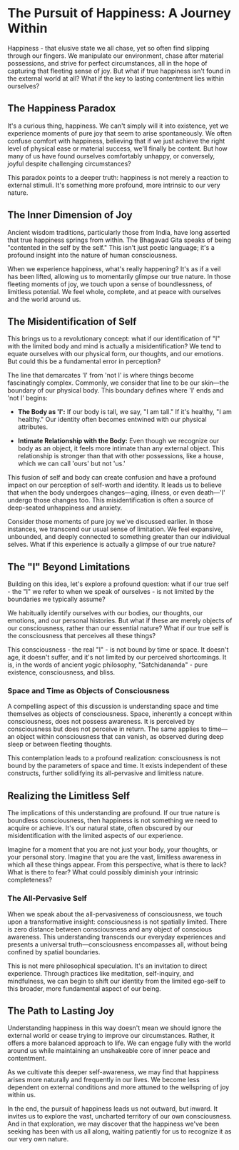 # The Pursuit of Happiness: A Journey Within

Happiness - that elusive state we all chase, yet so often find slipping through our fingers. We manipulate our environment, chase after material possessions, and strive for perfect circumstances, all in the hope of capturing that fleeting sense of joy. But what if true happiness isn't found in the external world at all? What if the key to lasting contentment lies within ourselves?

## The Happiness Paradox

It's a curious thing, happiness. We can't simply will it into existence, yet we experience moments of pure joy that seem to arise spontaneously. We often confuse comfort with happiness, believing that if we just achieve the right level of physical ease or material success, we'll finally be content. But how many of us have found ourselves comfortably unhappy, or conversely, joyful despite challenging circumstances?

This paradox points to a deeper truth: happiness is not merely a reaction to external stimuli. It's something more profound, more intrinsic to our very nature.

## The Inner Dimension of Joy

Ancient wisdom traditions, particularly those from India, have long asserted that true happiness springs from within. The Bhagavad Gita speaks of being "contented in the self by the self." This isn't just poetic language; it's a profound insight into the nature of human consciousness.

When we experience happiness, what's really happening? It's as if a veil has been lifted, allowing us to momentarily glimpse our true nature. In those fleeting moments of joy, we touch upon a sense of boundlessness, of limitless potential. We feel whole, complete, and at peace with ourselves and the world around us.

## The Misidentification of Self

This brings us to a revolutionary concept: what if our identification of "I" with the limited body and mind is actually a misidentification? We tend to equate ourselves with our physical form, our thoughts, and our emotions. But could this be a fundamental error in perception?

The line that demarcates 'I' from 'not I' is where things become fascinatingly complex. Commonly, we consider that line to be our skin—the boundary of our physical body. This boundary defines where 'I' ends and 'not I' begins:

- **The Body as 'I':** If our body is tall, we say, "I am tall." If it's healthy, "I am healthy." Our identity often becomes entwined with our physical attributes.

- **Intimate Relationship with the Body:** Even though we recognize our body as an object, it feels more intimate than any external object. This relationship is stronger than that with other possessions, like a house, which we can call 'ours' but not 'us.'

This fusion of self and body can create confusion and have a profound impact on our perception of self-worth and identity. It leads us to believe that when the body undergoes changes—aging, illness, or even death—'I' undergo those changes too. This misidentification is often a source of deep-seated unhappiness and anxiety.

Consider those moments of pure joy we've discussed earlier. In those instances, we transcend our usual sense of limitation. We feel expansive, unbounded, and deeply connected to something greater than our individual selves. What if this experience is actually a glimpse of our true nature?

## The "I" Beyond Limitations

Building on this idea, let's explore a profound question: what if our true self - the "I" we refer to when we speak of ourselves - is not limited by the boundaries we typically assume?

We habitually identify ourselves with our bodies, our thoughts, our emotions, and our personal histories. But what if these are merely objects of our consciousness, rather than our essential nature? What if our true self is the consciousness that perceives all these things?

This consciousness - the real "I" - is not bound by time or space. It doesn't age, it doesn't suffer, and it's not limited by our perceived shortcomings. It is, in the words of ancient yogic philosophy, "Satchidananda" - pure existence, consciousness, and bliss.

### Space and Time as Objects of Consciousness

A compelling aspect of this discussion is understanding space and time themselves as objects of consciousness. Space, inherently a concept within consciousness, does not possess awareness. It is perceived by consciousness but does not perceive in return. The same applies to time—an object within consciousness that can vanish, as observed during deep sleep or between fleeting thoughts. 

This contemplation leads to a profound realization: consciousness is not bound by the parameters of space and time. It exists independent of these constructs, further solidifying its all-pervasive and limitless nature.

## Realizing the Limitless Self

The implications of this understanding are profound. If our true nature is boundless consciousness, then happiness is not something we need to acquire or achieve. It's our natural state, often obscured by our misidentification with the limited aspects of our experience.

Imagine for a moment that you are not just your body, your thoughts, or your personal story. Imagine that you are the vast, limitless awareness in which all these things appear. From this perspective, what is there to lack? What is there to fear? What could possibly diminish your intrinsic completeness?

### The All-Pervasive Self

When we speak about the all-pervasiveness of consciousness, we touch upon a transformative insight: consciousness is not spatially limited. There is zero distance between consciousness and any object of conscious awareness. This understanding transcends our everyday experiences and presents a universal truth—consciousness encompasses all, without being confined by spatial boundaries.

This is not mere philosophical speculation. It's an invitation to direct experience. Through practices like meditation, self-inquiry, and mindfulness, we can begin to shift our identity from the limited ego-self to this broader, more fundamental aspect of our being.

## The Path to Lasting Joy

Understanding happiness in this way doesn't mean we should ignore the external world or cease trying to improve our circumstances. Rather, it offers a more balanced approach to life. We can engage fully with the world around us while maintaining an unshakeable core of inner peace and contentment.

As we cultivate this deeper self-awareness, we may find that happiness arises more naturally and frequently in our lives. We become less dependent on external conditions and more attuned to the wellspring of joy within us.

In the end, the pursuit of happiness leads us not outward, but inward. It invites us to explore the vast, uncharted territory of our own consciousness. And in that exploration, we may discover that the happiness we've been seeking has been with us all along, waiting patiently for us to recognize it as our very own nature.